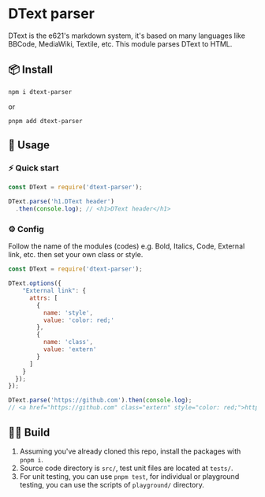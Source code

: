 # DText parser
DText is the e621's markdown system, it's based on many languages like BBCode, MediaWiki, Textile, etc. This module parses DText to HTML.

## 📦 Install
```
npm i dtext-parser
```
or
```
pnpm add dtext-parser
```

## 🧪 Usage
### ⚡ Quick start
```js
const DText = require('dtext-parser');

DText.parse('h1.DText header')
  .then(console.log); // <h1>DText header</h1>
```

### ⚙ Config
Follow the name of the modules (codes) e.g. Bold, Italics, Code, External link, etc. then set your own class or style.
```js
const DText = require('dtext-parser');

DText.options({
    "External link": {
      attrs: [
        {
          name: 'style',
          value: 'color: red;'
        },
        {
          name: 'class',
          value: 'extern'
        }
      ]
    }
  });
});

DText.parse('https://github.com').then(console.log);
// <a href="https://github.com" class="extern" style="color: red;">https://github.com</a>
```

## 🧑‍💻 Build

1. Assuming you've already cloned this repo, install the packages with `pnpm i`.
2. Source code directory is `src/`, test unit files are located at `tests/`.
3. For unit testing, you can use `pnpm test`, for individual or playground testing, you can use the scripts of `playground/` directory.
